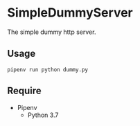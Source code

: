 # SimpleDummyServer

The simple dummy http server.

## Usage

```shell
pipenv run python dummy.py
```

## Require
- Pipenv
  - Python 3.7
